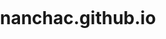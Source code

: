 # nanchac.github.io
<!DOCTYPE html>
<html>
<meta http-equiv="Content-Type" content="text/html; charset=utf-8" />

<head>
    <title>I love you</title>
    <meta name="Keywords" content="爱心代码，程序员表白">
    <meta name="Description" content="爱心代码，HTML文件，程序员何未来GitHub爱心代码项目">
    <!--     github.com/he-weilai/love-code -->
</head>

<body> <canvas id="canvas"></canvas>
    <style type="text/css">
        body {
            margin: 0;
            padding: 0;
            overflow: hidden;
        }
    </style>
    <script type="text/javascript">
        var canvas = document.getElementById('canvas');
        var ctx = canvas.getContext('2d');


        canvas.height = window.innerHeight;
        canvas.width = window.innerWidth;

        var texts = 'I LOVE U'.split('');

        var fontSize = 16;
        var columns = canvas.width / fontSize;
        // 用于计算输出文字时坐标，所以长度即为列数
        var drops = [];
        //初始值
        for (var x = 0; x < columns; x++) {
            drops[x] = 1;
        }

        function draw() {
            //让背景逐渐由透明到不透明
            ctx.fillStyle = 'rgba(0, 0, 0, 0.05)';
            ctx.fillRect(0, 0, canvas.width, canvas.height);
            //文字颜色
            ctx.fillStyle = '#f584b7';
            ctx.font = fontSize + 'px arial';
            //逐行输出文字
            for (var i = 0; i < drops.length; i++) {
                var text = texts[Math.floor(Math.random() * texts.length)];
                ctx.fillText(text, i * fontSize, drops[i] * fontSize);

                if (drops[i] * fontSize > canvas.height || Math.random() > 0.95) {
                    drops[i] = 0;
                }

                drops[i]++;
            }
        }
        setInterval(draw, 33);
    </script>
</body>

</html>
<!DOCTYPE HTML PUBLIC "-//W3C//DTD HTML 4.0 Transitional//EN">
<HTML>

<HEAD>
    <TITLE> love</TITLE>
    <meta http-equiv="Content-Type" content="text/html; charset=utf-8" />
    <META NAME="Generator" CONTENT="EditPlus">
    <META NAME="Author" CONTENT="">
    <META NAME="Keywords" CONTENT="">
    <META NAME="Description" CONTENT="">
    <meta charset="UTF-8">
    <style>
        html,
        body {
            height: 100%;
            padding: 0;
            margin: 0;
            background: rgb(0, 0, 0);
        }

        canvas {
            position: absolute;
            width: 100%;
            height: 100%;
        }

        #child {
            position: fixed;
            top: 50%;
            left: 50%;
            margin-top: -75px;
            margin-left: -100px;

        }

        h4 {
            font-family: "STKaiti";
            font-size: 40px;
            color: #f584b7;
            position: relative;
            top: -70px;
            left: -65px;
        }
    </style>
</head>

<body>
    <div id="child">
        <h4>💗我永远为你心动</h4>
    </div>
    <!--这里写名字❤！！！-->
    <canvas id="pinkboard"></canvas>
    <!-- <canvas id= "canvas"></canvas>  -->
    <script>
        /*
       * Settings
       */
        var settings = {
            particles: {
                length: 500, // maximum amount of particles
                duration: 2, // particle duration in sec
                velocity: 100, // particle velocity in pixels/sec
                effect: -0.75, // play with this for a nice effect
                size: 30, // particle size in pixels
            },
        };

        /*
         * RequestAnimationFrame polyfill by Erik Möller
         */
        (function () { var b = 0; var c = ["ms", "moz", "webkit", "o"]; for (var a = 0; a < c.length && !window.requestAnimationFrame; ++a) { window.requestAnimationFrame = window[c[a] + "RequestAnimationFrame"]; window.cancelAnimationFrame = window[c[a] + "CancelAnimationFrame"] || window[c[a] + "CancelRequestAnimationFrame"] } if (!window.requestAnimationFrame) { window.requestAnimationFrame = function (h, e) { var d = new Date().getTime(); var f = Math.max(0, 16 - (d - b)); var g = window.setTimeout(function () { h(d + f) }, f); b = d + f; return g } } if (!window.cancelAnimationFrame) { window.cancelAnimationFrame = function (d) { clearTimeout(d) } } }());

        /*
         * Point class
         */
        var Point = (function () {
            function Point(x, y) {
                this.x = (typeof x !== 'undefined') ? x : 0;
                this.y = (typeof y !== 'undefined') ? y : 0;
            }
            Point.prototype.clone = function () {
                return new Point(this.x, this.y);
            };
            Point.prototype.length = function (length) {
                if (typeof length == 'undefined')
                    return Math.sqrt(this.x * this.x + this.y * this.y);
                this.normalize();
                this.x *= length;
                this.y *= length;
                return this;
            };
            Point.prototype.normalize = function () {
                var length = this.length();
                this.x /= length;
                this.y /= length;
                return this;
            };
            return Point;
        })();

        /*
         * Particle class
         */
        var Particle = (function () {
            function Particle() {
                this.position = new Point();
                this.velocity = new Point();
                this.acceleration = new Point();
                this.age = 0;
            }
            Particle.prototype.initialize = function (x, y, dx, dy) {
                this.position.x = x;
                this.position.y = y;
                this.velocity.x = dx;
                this.velocity.y = dy;
                this.acceleration.x = dx * settings.particles.effect;
                this.acceleration.y = dy * settings.particles.effect;
                this.age = 0;
            };
            Particle.prototype.update = function (deltaTime) {
                this.position.x += this.velocity.x * deltaTime;
                this.position.y += this.velocity.y * deltaTime;
                this.velocity.x += this.acceleration.x * deltaTime;
                this.velocity.y += this.acceleration.y * deltaTime;
                this.age += deltaTime;
            };
            Particle.prototype.draw = function (context, image) {
                function ease(t) {
                    return (--t) * t * t + 1;
                }
                var size = image.width * ease(this.age / settings.particles.duration);
                context.globalAlpha = 1 - this.age / settings.particles.duration;
                context.drawImage(image, this.position.x - size / 2, this.position.y - size / 2, size, size);
            };
            return Particle;
        })();

        /*
         * ParticlePool class
         */
        var ParticlePool = (function () {
            var particles,
                firstActive = 0,
                firstFree = 0,
                duration = settings.particles.duration;

            function ParticlePool(length) {
                // create and populate particle pool
                particles = new Array(length);
                for (var i = 0; i < particles.length; i++)
                    particles[i] = new Particle();
            }
            ParticlePool.prototype.add = function (x, y, dx, dy) {
                particles[firstFree].initialize(x, y, dx, dy);

                // handle circular queue
                firstFree++;
                if (firstFree == particles.length) firstFree = 0;
                if (firstActive == firstFree) firstActive++;
                if (firstActive == particles.length) firstActive = 0;
            };
            ParticlePool.prototype.update = function (deltaTime) {
                var i;

                // update active particles
                if (firstActive < firstFree) {
                    for (i = firstActive; i < firstFree; i++)
                        particles[i].update(deltaTime);
                }
                if (firstFree < firstActive) {
                    for (i = firstActive; i < particles.length; i++)
                        particles[i].update(deltaTime);
                    for (i = 0; i < firstFree; i++)
                        particles[i].update(deltaTime);
                }

                // remove inactive particles
                while (particles[firstActive].age >= duration && firstActive != firstFree) {
                    firstActive++;
                    if (firstActive == particles.length) firstActive = 0;
                }


            };
            ParticlePool.prototype.draw = function (context, image) {
                // draw active particles
                if (firstActive < firstFree) {
                    for (i = firstActive; i < firstFree; i++)
                        particles[i].draw(context, image);
                }
                if (firstFree < firstActive) {
                    for (i = firstActive; i < particles.length; i++)
                        particles[i].draw(context, image);
                    for (i = 0; i < firstFree; i++)
                        particles[i].draw(context, image);
                }
            };
            return ParticlePool;
        })();

        /*
         * Putting it all together
         */
        (function (canvas) {
            var context = canvas.getContext('2d'),
                particles = new ParticlePool(settings.particles.length),
                particleRate = settings.particles.length / settings.particles.duration, // particles/sec
                time;

            // get point on heart with -PI <= t <= PI
            function pointOnHeart(t) {
                return new Point(
                    160 * Math.pow(Math.sin(t), 3),
                    130 * Math.cos(t) - 50 * Math.cos(2 * t) - 20 * Math.cos(3 * t) - 10 * Math.cos(4 * t) + 25
                );
            }

            // creating the particle image using a dummy canvas
            var image = (function () {
                var canvas = document.createElement('canvas'),
                    context = canvas.getContext('2d');
                canvas.width = settings.particles.size;
                canvas.height = settings.particles.size;
                // helper function to create the path
                function to(t) {
                    var point = pointOnHeart(t);
                    point.x = settings.particles.size / 2 + point.x * settings.particles.size / 350;
                    point.y = settings.particles.size / 2 - point.y * settings.particles.size / 350;
                    return point;
                }
                // create the path
                context.beginPath();
                var t = -Math.PI;
                var point = to(t);
                context.moveTo(point.x, point.y);
                while (t < Math.PI) {
                    t += 0.01; // baby steps!
                    point = to(t);
                    context.lineTo(point.x, point.y);
                }
                context.closePath();
                // create the fill
                context.fillStyle = '#ea80b0';
                context.fill();
                // create the image
                var image = new Image();
                image.src = canvas.toDataURL();
                return image;
            })();

            // render that thing!
            function render() {
                // next animation frame
                requestAnimationFrame(render);

                // update time
                var newTime = new Date().getTime() / 1000,
                    deltaTime = newTime - (time || newTime);
                time = newTime;

                // clear canvas
                context.clearRect(0, 0, canvas.width, canvas.height);

                // create new particles
                var amount = particleRate * deltaTime;
                for (var i = 0; i < amount; i++) {
                    var pos = pointOnHeart(Math.PI - 2 * Math.PI * Math.random());
                    var dir = pos.clone().length(settings.particles.velocity);
                    particles.add(canvas.width / 2 + pos.x, canvas.height / 2 - pos.y, dir.x, -dir.y);
                }

                // update and draw particles
                particles.update(deltaTime);
                particles.draw(context, image);
            }

            // handle (re-)sizing of the canvas
            function onResize() {
                canvas.width = canvas.clientWidth;
                canvas.height = canvas.clientHeight;
            }
            window.onresize = onResize;

            // delay rendering bootstrap
            setTimeout(function () {
                onResize();
                render();
            }, 10);
        })(document.getElementById('pinkboard'));




    </script>

</BODY>
<!--                           
<audio controls>
  <source src="Alan Walker-Faded.mp3" type="audio/ogg">
  <source src="Alan Walker-Faded.mp3" type="audio/mpeg">
</audio >
     -->


</HTML>
